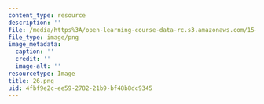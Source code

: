 ```yaml
---
content_type: resource
description: ''
file: /media/https%3A/open-learning-course-data-rc.s3.amazonaws.com/15-960-new-executive-thinking-social-impact-technology-projects-fall-2017-spring-2018/4fbf9e2cee59278221b9bf48b8dc9345_26.png
file_type: image/png
image_metadata:
  caption: ''
  credit: ''
  image-alt: ''
resourcetype: Image
title: 26.png
uid: 4fbf9e2c-ee59-2782-21b9-bf48b8dc9345
---
```

